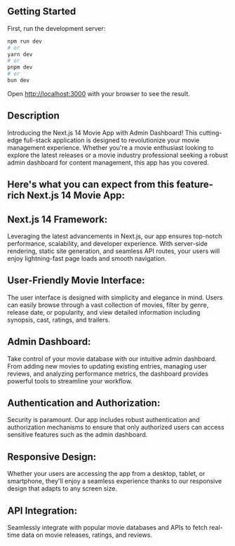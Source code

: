 ## Getting Started

First, run the development server:

```bash
npm run dev
# or
yarn dev
# or
pnpm dev
# or
bun dev
```

Open [http://localhost:3000](http://localhost:3000) with your browser to see the result.


## Description

Introducing the Next.js 14 Movie App with Admin Dashboard! This cutting-edge full-stack application is designed to revolutionize your movie management experience. Whether you're a movie enthusiast looking to explore the 
latest releases or a movie industry professional seeking a robust admin dashboard for content management, this app has you covered.

## Here's what you can expect from this feature-rich Next.js 14 Movie App:

## Next.js 14 Framework: 
Leveraging the latest advancements in Next.js, our app ensures top-notch performance, scalability, and developer experience. With server-side rendering, static site generation, and seamless API routes, your users will 
enjoy lightning-fast page loads and smooth navigation.

## User-Friendly Movie Interface: 
The user interface is designed with simplicity and elegance in mind. Users can easily browse through a vast collection of movies, filter by genre, release date, or popularity, and view detailed information including synopsis, 
cast, ratings, and trailers.

## Admin Dashboard:
Take control of your movie database with our intuitive admin dashboard. From adding new movies to updating existing entries, managing user reviews, and analyzing performance metrics, the dashboard provides powerful tools to 
streamline your workflow.

## Authentication and Authorization:
Security is paramount. Our app includes robust authentication and authorization mechanisms to ensure that only authorized users can access sensitive features such as the admin dashboard.

## Responsive Design: 
Whether your users are accessing the app from a desktop, tablet, or smartphone, they'll enjoy a seamless experience thanks to our responsive design that adapts to any screen size.

## API Integration:
Seamlessly integrate with popular movie databases and APIs to fetch real-time data on movie releases, ratings, and reviews.
